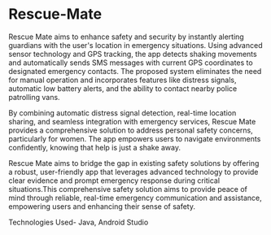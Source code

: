 # Rescue-Mate
Rescue Mate aims to enhance safety and security by instantly alerting guardians with the user's location in emergency situations. Using advanced sensor technology and GPS tracking, the app detects shaking movements and automatically sends SMS messages with current GPS coordinates to designated emergency contacts. The proposed system eliminates the need for manual
operation and incorporates features like distress signals, automatic low battery alerts, and the ability to contact nearby police patrolling vans.

By combining automatic distress signal detection, real-time location sharing, and seamless integration with emergency services, Rescue Mate provides a comprehensive solution to address personal safety concerns, particularly for women. The app empowers users to navigate environments confidently, knowing that help is just a shake away.

Rescue Mate aims to bridge the gap in existing safety solutions by offering a robust, user-friendly app that leverages advanced technology to provide clear evidence and prompt emergency response during critical situations.This comprehensive safety solution aims to provide peace of mind through reliable, real-time emergency communication and assistance, empowering users and enhancing their sense of safety.

Technologies Used- Java, Android Studio
